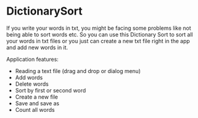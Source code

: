 # DictionarySort
If you write your words in txt, you might be facing some problems like not being able to sort words etc. 
So you can use this Dictionary Sort to sort all your words in txt files or you just can create a new txt file right in the app and add new words in it.

Application features:
- Reading a text file (drag and drop or dialog menu)
- Add words
- Delete words
- Sort by first or second word
- Create a new file
- Save and save as
- Count all words
